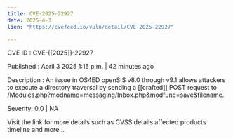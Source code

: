 ```yaml
---
title: CVE-2025-22927
date: 2025-4-3
lien: "https://cvefeed.io/vuln/detail/CVE-2025-22927"

---
```


CVE ID : CVE-[[2025]]-22927

Published :  April 3
2025
1:15 p.m. | 42 minutes ago

Description : An issue in OS4ED openSIS v8.0 through v9.1 allows attackers to execute a directory traversal by sending a  [[crafted]] POST request to /Modules.php?modname=messaging/Inbox.php&modfunc=save&filename.

Severity: 0.0 | NA

Visit the link for more details
such as CVSS details
affected products
timeline
and more...
